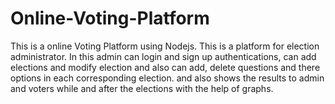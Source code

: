 # Online-Voting-Platform

This is a online Voting Platform using Nodejs.
This is a platform for election administrator.
In this admin can login and sign up authentications, can add elections and modify election and also can add, delete questions and there options in each corresponding election. 
and also shows the results to admin and voters while and after the elections with the help of graphs.

